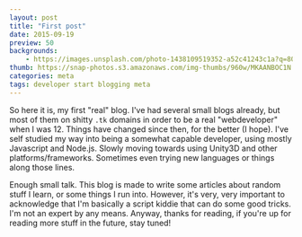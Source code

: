 ```yaml
---
layout: post
title: "First post"
date: 2015-09-19
preview: 50
backgrounds:
    - https://images.unsplash.com/photo-1438109519352-a52c41243c1a?q=80&fm=jpg&s=5e94365bd19daae00de012e317152490
thumb: https://snap-photos.s3.amazonaws.com/img-thumbs/960w/MKAANBOC1N.jpg
categories: meta
tags: developer start blogging meta
---
```


So here it is, my first "real" blog. I've had several small blogs already, but most of them on shitty `.tk` domains in order to be a real "webdeveloper" when I was 12. Things have changed since then, for the better (I hope). I've self studied my way into being a somewhat capable developer, using mostly Javascript and Node.js. Slowly moving towards using Unity3D and other platforms/frameworks. Sometimes even trying new languages or things along those lines.

Enough small talk. This blog is made to write some articles about random stuff I learn, or some things I run into. However, it's very, very important to acknowledge that I'm basically a script kiddie that can do some good tricks. I'm not an expert by any means. Anyway, thanks for reading, if you're up for reading more stuff in the future, stay tuned!
